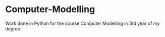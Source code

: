 # Computer-Modelling
Work done in Python for the course Computer Modelling in 3rd year of my degree.
